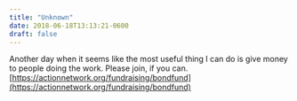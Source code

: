 ```yaml
---
title: "Unknown"
date: 2018-06-18T13:13:21-0600
draft: false
---
```


Another day when it seems like the most useful thing I can do is give money to people doing the work. Please join, if you can. [https://actionnetwork.org/fundraising/bondfund](https://actionnetwork.org/fundraising/bondfund)
